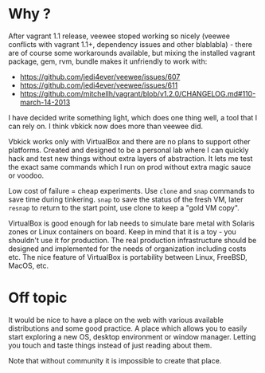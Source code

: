 # Why ?

After vagrant 1.1 release, veewee stoped working so nicely (veewee conflicts with vagrant 1.1+, dependency issues and other blablabla) - there are of course some workarounds available, but mixing the installed vagrant package, gem, rvm, bundle makes it unfriendly to work with:
 - https://github.com/jedi4ever/veewee/issues/607
 - https://github.com/jedi4ever/veewee/issues/611
 - https://github.com/mitchellh/vagrant/blob/v1.2.0/CHANGELOG.md#110-march-14-2013

I have decided write something light, which does one thing well, a tool that I can rely on. I think vbkick now does more than veewee did.

Vbkick works only with VirtualBox and there are no plans to support other platforms. Created and designed to be a personal lab where I can quickly hack and test new things without extra layers of abstraction. It lets me test the exact same commands which I run on prod without extra magic sauce or voodoo.

Low cost of failure = cheap experiments. Use `clone` and `snap` commands to save time during tinkering. `snap` to save the status of the fresh VM, later `resnap` to return to the start point, use clone to keep a "gold VM copy".

VirtualBox is good enough for lab needs to simulate bare metal with Solaris zones or Linux containers on board. Keep in mind that it is a toy - you shouldn't use it for production. The real production infrastructure should be designed and implemented for the needs of organization including costs etc. The nice feature of VirtualBox is portability between Linux, FreeBSD, MacOS, etc.

# Off topic

It would be nice to have a place on the web with various available distributions and some good practice. A place which allows you to easily start exploring a new OS, desktop environment or window manager. Letting you touch and taste things instead of just reading about them.

Note that without community it is impossible to create that place.
